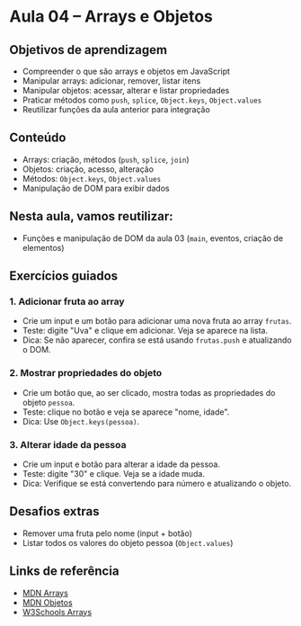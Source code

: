 # Aula 04 – Arrays e Objetos

## Objetivos de aprendizagem
- Compreender o que são arrays e objetos em JavaScript
- Manipular arrays: adicionar, remover, listar itens
- Manipular objetos: acessar, alterar e listar propriedades
- Praticar métodos como `push`, `splice`, `Object.keys`, `Object.values`
- Reutilizar funções da aula anterior para integração

## Conteúdo
- Arrays: criação, métodos (`push`, `splice`, `join`)
- Objetos: criação, acesso, alteração
- Métodos: `Object.keys`, `Object.values`
- Manipulação de DOM para exibir dados

## Nesta aula, vamos reutilizar:
- Funções e manipulação de DOM da aula 03 (`main`, eventos, criação de elementos)

## Exercícios guiados

### 1. Adicionar fruta ao array
- Crie um input e um botão para adicionar uma nova fruta ao array `frutas`.
- Teste: digite "Uva" e clique em adicionar. Veja se aparece na lista.
- Dica: Se não aparecer, confira se está usando `frutas.push` e atualizando o DOM.

### 2. Mostrar propriedades do objeto
- Crie um botão que, ao ser clicado, mostra todas as propriedades do objeto `pessoa`.
- Teste: clique no botão e veja se aparece "nome, idade".
- Dica: Use `Object.keys(pessoa)`.

### 3. Alterar idade da pessoa
- Crie um input e botão para alterar a idade da pessoa.
- Teste: digite "30" e clique. Veja se a idade muda.
- Dica: Verifique se está convertendo para número e atualizando o objeto.

## Desafios extras
- Remover uma fruta pelo nome (input + botão)
- Listar todos os valores do objeto pessoa (`Object.values`)

## Links de referência
- [MDN Arrays](https://developer.mozilla.org/pt-BR/docs/Web/JavaScript/Reference/Global_Objects/Array)
- [MDN Objetos](https://developer.mozilla.org/pt-BR/docs/Web/JavaScript/Reference/Global_Objects/Object)
- [W3Schools Arrays](https://www.w3schools.com/js/js_arrays.asp)
